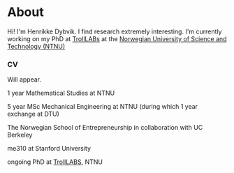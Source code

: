 # About

Hi! I'm Henrikke Dybvik. I find research extremely interesting. I'm currently working on my PhD at [TrollLABs](https://www.ntnu.edu/mtp/trolllabs) at the [Norwegian University of Science and Technology (NTNU)](https://www.ntnu.edu/)

### CV
Will appear.

1 year Mathematical Studies at NTNU

5 year MSc Mechanical Engineering at NTNU (during which 1 year exchange at DTU)

The Norwegian School of Entrepreneurship in collaboration with UC Berkeley

me310 at Stanford University

ongoing PhD at [TrollLABS](https://www.ntnu.edu/mtp/trolllab), NTNU
